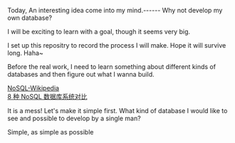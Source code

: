 Today, An interesting idea come into my mind.------ Why not develop my own database?

I will be exciting to learn with a goal, though it seems very big.

I set up this repositry to record the process I will make. Hope it will survive long. Haha~

Before the real work, I need to learn something about different kinds of databases and then figure out what I wanna build.

[NoSQL-Wikipedia](https://zh.wikipedia.org/zh/NoSQL)  
[8 种 NoSQL 数据库系统对比](http://blog.jobbole.com/1344/)

It is a mess! 
Let's make it simple first.
What kind of database I would like to see and possible to develop by a single man?

Simple, as simple as possible
